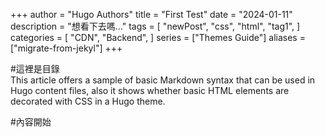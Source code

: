 +++
author = "Hugo Authors"
title = "First Test"
date = "2024-01-11"
description = "想看下去嗎…"
tags = [
    "newPost",
    "css",
    "html",
    "tag1",
]
categories = [
    "CDN",
    "Backend",
]
series = ["Themes Guide"]
aliases = ["migrate-from-jekyl"]
+++

#這裡是目錄  
This article offers a sample of basic Markdown syntax that can be used in Hugo content files, also it shows whether basic HTML elements are decorated with CSS in a Hugo theme.
<!--more-->


#內容開始